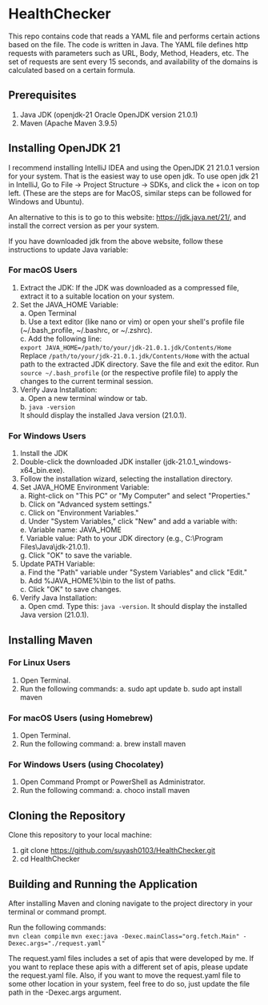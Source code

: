 # HealthChecker

This repo contains code that reads a YAML file and performs certain actions based on the file. The code is written in Java. The YAML file defines http requests with parameters such as URL, Body, Method, Headers, etc. The set of requests are sent every 15 seconds, and availability of the domains is calculated based on a certain formula.

## Prerequisites
1. Java JDK (openjdk-21 Oracle OpenJDK version 21.0.1)
2. Maven (Apache Maven 3.9.5)

## Installing OpenJDK 21
I recommend installing IntelliJ IDEA and using the OpenJDK 21 21.0.1 version for your system. That is the easiest way to use open jdk. To use open jdk 21 in IntelliJ, Go to File -> Project Structure -> SDKs, and click the + icon on top left. (These are the steps are for MacOS, similar steps can be followed for Windows and Ubuntu).

An alternative to this is to go to this website: https://jdk.java.net/21/, and install the correct version as per your system.

If you have downloaded jdk from the above website, follow these instructions to update Java variable:

### For macOS Users
1. Extract the JDK: If the JDK was downloaded as a compressed file, extract it to a suitable location on your system.
2. Set the JAVA_HOME Variable:  
    a. Open Terminal  
    b. Use a text editor (like nano or vim) or open your shell's profile file (~/.bash_profile, ~/.bashrc, or ~/.zshrc).  
    c. Add the following line:  
        `export JAVA_HOME=/path/to/your/jdk-21.0.1.jdk/Contents/Home`  
        Replace `/path/to/your/jdk-21.0.1.jdk/Contents/Home` with the actual path to the extracted JDK directory. Save the file and exit the editor. Run `source ~/.bash_profile` (or the respective profile file) to apply the changes to the current terminal session.
3. Verify Java Installation:  
    a. Open a new terminal window or tab.  
    b. `java -version`  
  It should display the installed Java version (21.0.1).

### For Windows Users
1. Install the JDK
2. Double-click the downloaded JDK installer (jdk-21.0.1_windows-x64_bin.exe).
3. Follow the installation wizard, selecting the installation directory.
4. Set JAVA_HOME Environment Variable:  
    a. Right-click on "This PC" or "My Computer" and select "Properties."  
    b. Click on "Advanced system settings."  
    c. Click on "Environment Variables."  
    d. Under "System Variables," click "New" and add a variable with:  
    e. Variable name: JAVA_HOME  
    f. Variable value: Path to your JDK directory (e.g., C:\Program Files\Java\jdk-21.0.1).  
    g. Click "OK" to save the variable.  
5. Update PATH Variable:  
    a. Find the "Path" variable under "System Variables" and click "Edit."  
    b. Add %JAVA_HOME%\bin to the list of paths.  
    c. Click "OK" to save changes.  
6. Verify Java Installation:  
    a. Open cmd. Type this: `java -version`. It should display the installed Java version (21.0.1).

## Installing Maven
### For Linux Users
1. Open Terminal.
2. Run the following commands:
   a. sudo apt update
   b. sudo apt install maven

### For macOS Users (using Homebrew)
1. Open Terminal.
2. Run the following command:
   a. brew install maven

### For Windows Users (using Chocolatey)
1. Open Command Prompt or PowerShell as Administrator.
2. Run the following command:
   a. choco install maven

## Cloning the Repository

Clone this repository to your local machine:
1. git clone https://github.com/suyash0103/HealthChecker.git
2. cd HealthChecker

## Building and Running the Application

After installing Maven and cloning navigate to the project directory in your terminal or command prompt.

Run the following commands:  
`mvn clean compile`
`mvn exec:java -Dexec.mainClass="org.fetch.Main" -Dexec.args="./request.yaml"`

The request.yaml files includes a set of apis that were developed by me. If you want to replace these apis with a different set of apis, please update the request.yaml file. Also, if you want to move the request.yaml file to some other location in your system, feel free to do so, just update the file path in the -Dexec.args argument.
